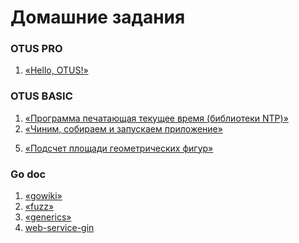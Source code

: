 # Домашние задания  

### OTUS PRO
1. [«Hello, OTUS!»](./pro/hw01_hello_otus)
<!-- 2. [«Распаковка строки»](./hw02_unpack_string) -->
<!-- 
3) [«Частотный анализ»](./hw03_frequency_analysis)
4) [«LRU-кэш»](./hw04_lru_cache)
5) [«Параллельное исполнение»](./hw05_parallel_execution)
6) [«Пайплайн»](./hw06_pipeline_execution)
7) [«Утилита для копирования файлов»](./hw07_file_copying)
8) [«Утилита envdir»](./hw08_envdir_tool)
9) [«Валидатор структур»](./hw09_struct_validator)
10) [«Оптимизация программы»](./hw10_program_optimization)
11) [«Клиент TELNET»](./hw11_telnet_client)
12) [«Заготовка сервиса Календарь»](./hw12_13_14_15_calendar/docs/12_README.md)
13) [«API к Календарю»](./hw12_13_14_15_calendar/docs/13_README.md)
14) [«Кроликизация Календаря»](./hw12_13_14_15_calendar/docs/14_README.md)
15) [«Докеризация и интеграционное тестирование Календаря»](./hw12_13_14_15_calendar/docs/15_README.md)
16) [«Проект»](https://github.com/OtusGolang/final_project) -->

### OTUS BASIC

1. [«Программа печатающая текущее время (библиотеки NTP)»](./base/hw01_time)
2. [«Чиним, собираем и запускаем приложение»](./base/hw02_fix_app)
5) [«Подсчет площади геометрических фигур»](.base/hw05_shapes)


<!-- 
3) [«Шахматная доска»](./hw03_chessboard)
4) [«Компаратор структур»](./hw04_struct_comparator)
5) [«Подсчет площади геометрических фигур»](./hw05_shapes)
6) [«Покрыть тестами предыдущие задания»](./hw06_testing)
7) [«Подсчет слов в тексте»](./hw07_word_counter)
8) [«Двоичный поиск»](./hw08_binary_search)
9) [«JSON и Pb сериализация»](./hw09_serialize)
10) [«Обработка данных сенсора движения»](./hw10_motion_sensor)
11) [«Пул воркеров»](./hw11_worker_pool)
12) [«Утилита для анализа лог-файлов»](./hw12_log_util)
13) [«HTTP клиент и сервер»](./hw13_http)
14) [«БД онлайн магазина»](./hw14_sql)
15) [«Go-клиент для БД онлайн магазина»](./hw15_go_sql)
15) [«Контейнеризация приложения»](./hw16_docker)

---
[Инструкция по сдаче ДЗ](https://github.com/OtusGolang/home_work/wiki#%D0%A1%D1%82%D1%83%D0%B4%D0%B5%D0%BD%D1%82%D0%B0%D0%BC).

---
Используемая версия [golangci-lint](https://golangci-lint.run/usage/install/#other-ci): <b>v1.53.3</b> -->

### Go doc

1. [«gowiki»](./go_doc/gowiki)
2. [«fuzz»](./go_doc/fuzz)
3. [«generics»](./go_doc/generics)
4. [web-service-gin](./go_doc/web-service-gin)
